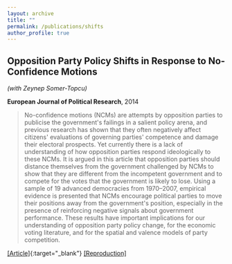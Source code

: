 ```yaml
---
layout: archive
title: ""
permalink: /publications/shifts
author_profile: true
---
```


## Opposition Party Policy Shifts in Response to No-Confidence Motions

*(with Zeynep Somer-Topcu)*

**European Journal of Political Research**, 2014

> No-confidence motions (NCMs) are attempts by opposition parties to publicise the government's failings in a salient policy arena, and previous research has shown that they often negatively affect citizens' evaluations of governing parties' competence and damage their electoral prospects. Yet currently there is a lack of understanding of how opposition parties respond ideologically to these NCMs. It is argued in this article that opposition parties should distance themselves from the government challenged by NCMs to show that they are different from the incompetent government and to compete for the votes that the government is likely to lose. Using a sample of 19 advanced democracies from 1970–2007, empirical evidence is presented that NCMs encourage political parties to move their positions away from the government's position, especially in the presence of reinforcing negative signals about government performance. These results have important implications for our understanding of opposition party policy change, for the economic voting literature, and for the spatial and valence models of party competition.

[[Article]](https://doi.org/10.1111/1475-6765.12038){:target="_blank"} [[Reproduction]](..//files/STW-Replication.zip)
